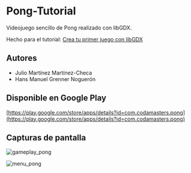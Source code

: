 # Pong-Tutorial

Videojuego sencillo de Pong realizado con libGDX.

Hecho para el tutorial: [Crea tu primer juego con libGDX](http://elblogdejulioxus.noip.me/crea-tu-primer-juego-con-libgdx/)

## Autores

* Julio Martínez Martínez-Checa
* Hans Manuel Grenner Noguerón

## Disponible en Google Play

[https://play.google.com/store/apps/details?id=com.codamasters.pong](https://play.google.com/store/apps/details?id=com.codamasters.pong)


## Capturas de pantalla

![gameplay_pong](http://elblogdejulioxus.noip.me/wp-content/uploads/2015/05/Screenshot_2015-05-10-19-35-21.png)

![menu_pong](http://elblogdejulioxus.noip.me/wp-content/uploads/2015/05/Screenshot_2015-05-10-19-35-10.png)

